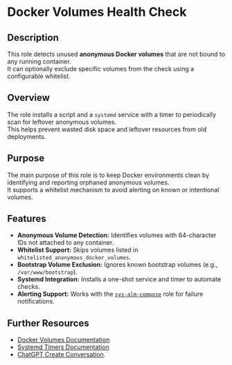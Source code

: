 # Docker Volumes Health Check

## Description

This role detects unused **anonymous Docker volumes** that are not bound to any running container.  
It can optionally exclude specific volumes from the check using a configurable whitelist.

## Overview

The role installs a script and a `systemd` service with a timer to periodically scan for leftover anonymous volumes.  
This helps prevent wasted disk space and leftover resources from old deployments.

## Purpose

The main purpose of this role is to keep Docker environments clean by identifying and reporting orphaned anonymous volumes.  
It supports a whitelist mechanism to avoid alerting on known or intentional volumes.

## Features

- **Anonymous Volume Detection:** Identifies volumes with 64-character IDs not attached to any container.
- **Whitelist Support:** Skips volumes listed in `whitelisted_anonymous_docker_volumes`.
- **Bootstrap Volume Exclusion:** Ignores known bootstrap volumes (e.g., `/var/www/bootstrap`).
- **Systemd Integration:** Installs a one-shot service and timer to automate checks.
- **Alerting Support:** Works with the [`sys-alm-compose`](../sys-alm-compose/README.md) role for failure notifications.

## Further Resources

- [Docker Volumes Documentation](https://docs.docker.com/storage/volumes/)
- [Systemd Timers Documentation](https://www.freedesktop.org/software/systemd/man/systemd.timer.html)
- [ChatGPT Create Conversation](https://chat.openai.com/share/1fa829f1-f001-4111-b1d4-1b2e3d583da2).

